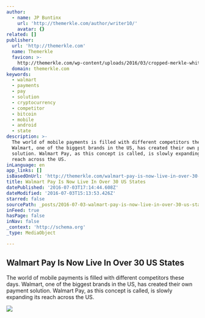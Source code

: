 ```yaml
---
author:
  - name: JP Buntinx
    url: 'http://themerkle.com/author/writer10/'
    avatar: {}
related: []
publisher:
  url: 'http://themerkle.com'
  name: Themerkle
  favicon: >-
    http://themerkle.com/wp-content/uploads/2016/03/cropped-merkle-white-1-192x192.png
  domain: themerkle.com
keywords:
  - walmart
  - payments
  - pay
  - solution
  - cryptocurrency
  - competitor
  - bitcoin
  - mobile
  - android
  - state
description: >-
  The world of mobile payments is filled with different competitors these days.
  Walmart, one of the biggest brands in the US, has created their own payment
  solution. Walmart Pay, as this concept is called, is slowly expanding its
  reach across the US.
inLanguage: en
app_links: []
isBasedOnUrl: 'http://themerkle.com/walmart-pay-is-now-live-in-over-30-us-states/'
title: Walmart Pay Is Now Live In Over 30 US States
datePublished: '2016-07-03T17:14:44.608Z'
dateModified: '2016-07-03T15:13:53.426Z'
starred: false
sourcePath: _posts/2016-07-03-walmart-pay-is-now-live-in-over-30-us-states.md
inFeed: true
hasPage: false
inNav: false
_context: 'http://schema.org'
_type: MediaObject

---
```

<article style=""><h1>Walmart Pay Is Now Live In Over 30 US States</h1><p>The world of mobile payments is filled with different competitors these days. Walmart, one of the biggest brands in the US, has created their own payment solution. Walmart Pay, as this concept is called, is slowly expanding its reach across the US.</p><img src="http://themerkle.com/wp-content/uploads/2016/07/Walmart-Pay.png" /></article>